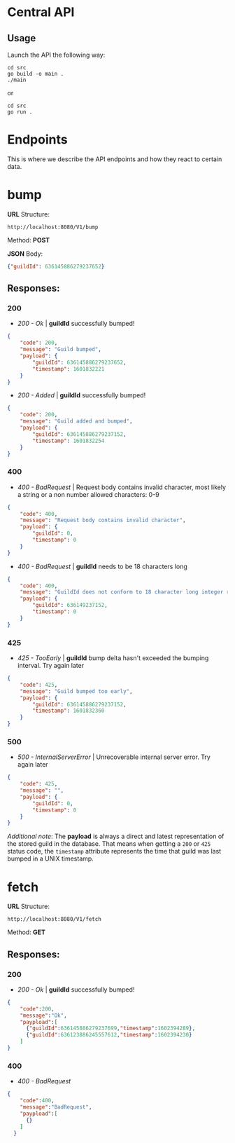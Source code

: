 # Central API

## Usage
Launch the API the following way:
```
cd src
go build -o main .
./main
```
or
```
cd src
go run .
```

# Endpoints
This is where we describe the API endpoints and how they react to certain data.


# bump

**URL** Structure:
```
http://localhost:8080/V1/bump
```

Method: **POST**

**JSON** Body:
```json
{"guildId": 636145886279237652}
```

## **Responses**:


### **200**
- *200 - Ok* | **guildId** successfully bumped!
```json
{
    "code": 200,
    "message": "Guild bumped",
    "payload": {
        "guildId": 636145886279237652,
        "timestamp": 1601832221
    }
}
```

- *200 - Added* | **guildId** successfully bumped!
```json
{
    "code": 200,
    "message": "Guild added and bumped",
    "payload": {
        "guildId": 636145886279237152,
        "timestamp": 1601832254
    }
}
```

### **400**
- *400 - BadRequest* | Request body contains invalid character, most likely a string or a non number
allowed characters: 0-9
```json
{
    "code": 400,
    "message": "Request body contains invalid character",
    "payload": {
        "guildId": 0,
        "timestamp": 0
    }
}
```
- *400 - BadRequest* | **guildId** needs to be 18 characters long
```json
{
    "code": 400,
    "message": "GuildId does not conform to 18 character long integer requirement",
    "payload": {
        "guildId": 636149237152,
        "timestamp": 0
    }
}
```

### **425**
- *425 - TooEarly* | **guildId** bump delta hasn't exceeded the bumping interval. Try again later
```json
{
    "code": 425,
    "message": "Guild bumped too early",
    "payload": {
        "guildId": 636145886279237152,
        "timestamp": 1601832360
    }
}
```

### **500**
- *500 - InternalServerError* | Unrecoverable internal server error. Try again later
```json
{
    "code": 425,
    "message": "",
    "payload": {
        "guildId": 0,
        "timestamp": 0
    }
}
```

*Additional note*:
The **payload** is always a direct and latest representation of the stored guild in the database. That means when getting a `200` or `425` status code, the `timestamp` attribute represents the time that guild was last bumped in a UNIX timestamp.

# fetch

**URL** Structure:
```
http://localhost:8080/V1/fetch
```

Method: **GET**

## **Responses**:


### **200**
- *200 - Ok* | **guildId** successfully bumped!
```json
{
    "code":200,
    "message":"Ok",
    "paypload":[
      {"guildId":636145886279237699,"timestamp":1602394289},
      {"guildId":636123886245557612,"timestamp":1602394230}
    ]
}
```

### **400**
- *400 - BadRequest*
```json
{
    "code":400,
    "message":"BadRequest",
    "paypload":[
      {}
    ]
  }
```
